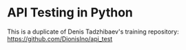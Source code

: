 # API Testing in Python

This is a duplicate of Denis Tadzhibaev's training repository:
https://github.com/DionisIno/api_test
